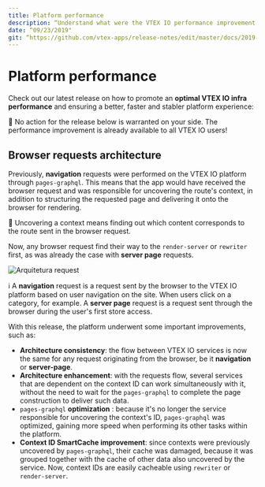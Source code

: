 ```yaml
---
title: Platform performance
description: “Understand what were the VTEX IO performance improvement key points for week 37 of 2019.”
date: “09/23/2019"
git: “https://github.com/vtex-apps/release-notes/edit/master/docs/2019-week-35/platform-performance.md”
---
```


# Platform performance

Check out our latest release on how to promote an  **optimal VTEX IO infra performance** and ensuring a better, faster and stabler platform experience:

:eyes: No action for the release below is warranted on your side. The performance improvement is already available to all VTEX IO users!

## Browser requests architecture

Previously, **navigation** requests were performed on the VTEX IO platform through `pages-graphql`. This means that the app would have received the browser request and was responsible for uncovering the route's context, in addition to structuring the requested page and delivering it onto the browser for rendering.

:eyes: Uncovering a context means finding out which content corresponds to the route sent in the browser request.

Now, any browser request find their way to the `render-server` or `rewriter` first, as was already the case with **server page** requests.

![Arquitetura request](https://user-images.githubusercontent.com/52087100/65434261-e9749080-ddf4-11e9-8e78-3fc00e34d1da.png)

:information_source: A **navigation** request is a request sent by the browser to the VTEX IO platform based on user navigation on the site. When users click on a category, for example. A **server page** request is a request sent through the browser during the user's first store access.  

With this release, the platform underwent some important improvements, such as:

- **Architecture consistency**: the flow between VTEX IO services is now the same for any request originating from the browser, be it **navigation** or **server-page**. 
- **Architecture enhancement**: with the requests flow, several services that are dependent on the context ID can work simultaneously with it, without the need to wait for the `pages-graphql` to complete the page construction to deliver such data.  
- `pages-graphql` **optimization** : because it's no longer the service responsible for uncovering the context's ID, `pages-graphql` was optimized, gaining more speed when performing its other tasks within the platform. 
- **Context ID SmartCache improvement**: since contexts were previously uncovered by `pages-graphql`, their cache was damaged, because it was grouped together with the cache of other data also uncovered by the service. Now, context IDs are easily cacheable using `rewriter` or `render-server`.
